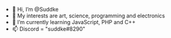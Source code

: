 - 👋 Hi, I’m @Suddke
- 👀 My interests are art, science, programming and electronics
- 🌱 I’m currently learning JavaScript, PHP and C++
- 📫 Discord = "suddke#8290"

<!---
Suddke/Suddke is a ✨ special ✨ repository because its `README.md` (this file) appears on your GitHub profile.
You can click the Preview link to take a look at your changes.
--->
